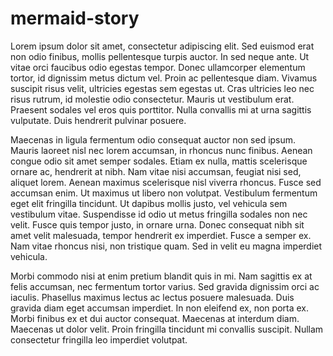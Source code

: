 # mermaid-story

Lorem ipsum dolor sit amet, consectetur adipiscing elit. Sed euismod erat non odio finibus, mollis pellentesque turpis auctor. In sed neque ante. Ut vitae orci faucibus odio egestas tempor. Donec ullamcorper elementum tortor, id dignissim metus dictum vel. Proin ac pellentesque diam. Vivamus suscipit risus velit, ultricies egestas sem egestas ut. Cras ultricies leo nec risus rutrum, id molestie odio consectetur. Mauris ut vestibulum erat. Praesent sodales vel eros quis porttitor. Nulla convallis mi at urna sagittis vulputate. Duis hendrerit pulvinar posuere.

Maecenas in ligula fermentum odio consequat auctor non sed ipsum. Mauris laoreet nisl nec lorem accumsan, in rhoncus nunc finibus. Aenean congue odio sit amet semper sodales. Etiam ex nulla, mattis scelerisque ornare ac, hendrerit at nibh. Nam vitae nisi accumsan, feugiat nisi sed, aliquet lorem. Aenean maximus scelerisque nisl viverra rhoncus. Fusce sed accumsan enim. Ut maximus ut libero non volutpat. Vestibulum fermentum eget elit fringilla tincidunt. Ut dapibus mollis justo, vel vehicula sem vestibulum vitae. Suspendisse id odio ut metus fringilla sodales non nec velit. Fusce quis tempor justo, in ornare urna. Donec consequat nibh sit amet velit malesuada, tempor hendrerit ex imperdiet. Fusce a semper ex. Nam vitae rhoncus nisi, non tristique quam. Sed in velit eu magna imperdiet vehicula.

Morbi commodo nisi at enim pretium blandit quis in mi. Nam sagittis ex at felis accumsan, nec fermentum tortor varius. Sed gravida dignissim orci ac iaculis. Phasellus maximus lectus ac lectus posuere malesuada. Duis gravida diam eget accumsan imperdiet. In non eleifend ex, non porta ex. Morbi finibus ex et dui auctor consequat. Maecenas at interdum diam. Maecenas ut dolor velit. Proin fringilla tincidunt mi convallis suscipit. Nullam consectetur fringilla leo imperdiet volutpat. 
